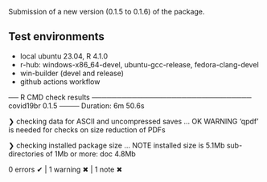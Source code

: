 
Submission of a new version (0.1.5 to 0.1.6) of the package.

## Test environments

* local ubuntu 23.04, R 4.1.0
* r-hub: windows-x86_64-devel, ubuntu-gcc-release, fedora-clang-devel
* win-builder (devel and release)
* github actions workflow

  
── R CMD check results ──────────────────────────────── covid19br 0.1.5 ────
Duration: 6m 50.6s

❯ checking data for ASCII and uncompressed saves ... OK
   WARNING
  ‘qpdf’ is needed for checks on size reduction of PDFs

❯ checking installed package size ... NOTE
    installed size is  5.1Mb
    sub-directories of 1Mb or more:
      doc   4.8Mb

0 errors ✔ | 1 warning ✖ | 1 note ✖
